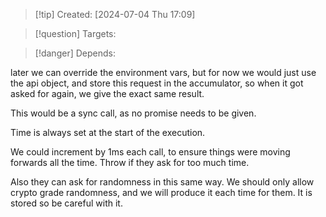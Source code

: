 
>[!tip] Created: [2024-07-04 Thu 17:09]

>[!question] Targets: 

>[!danger] Depends: 

later we can override the environment vars, but for now we would just use the api object, and store this request in the accumulator, so when it got asked for again, we give the exact same result.

This would be a sync call, as no promise needs to be given.

Time is always set at the start of the execution.

We could increment by 1ms each call, to ensure things were moving forwards all the time.
Throw if they ask for too much time.

Also they can ask for randomness in this same way.
We should only allow crypto grade randomness, and we will produce it each time for them.  It is stored so be careful with it.